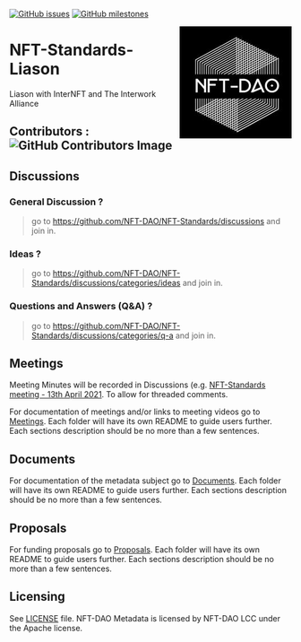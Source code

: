 [![GitHub issues](https://img.shields.io/github/issues/NFT-DAO/Metadata-Standards-Liason?style=flat-square)](https://github.com/NFT-DAO/Metadata-Standards-Liason/issues)
[![GitHub milestones](https://img.shields.io/github/milestones/open/NFT-DAO/Metadata-Standards-Liason?style=flat-square)](https://github.com/NFT-DAO/Metadata-Standards-Liason/milestones)

<img src="Documents/Graphics/NFT-DAO.jpg"  align="right" width="200">

# NFT-Standards-Liason
Liason with InterNFT and The Interwork Alliance 

## Contributors : ![GitHub Contributors Image](https://contrib.rocks/image?repo=NFT-DAO/Metadata-Standards-Liason)

## Discussions

### General Discussion ?
> go to https://github.com/NFT-DAO/NFT-Standards/discussions and join in.
### Ideas ?
> go to https://github.com/NFT-DAO/NFT-Standards/discussions/categories/ideas and join in.
### Questions and Answers (Q&A) ?
> go to https://github.com/NFT-DAO/NFT-Standards/discussions/categories/q-a and join in.

## Meetings

Meeting Minutes will be recorded in Discussions (e.g. [NFT-Standards meeting - 13th April 2021](https://github.com/NFT-DAO/NFT-Standards/discussions/3). To allow for threaded comments.

For documentation of meetings and/or links to meeting videos go to [Meetings](/Meetings). Each folder will have its own README to guide users further. Each sections description should be no more than a few sentences.

## Documents

For documentation of the metadata subject go to [Documents](/Documents/). Each folder will have its own README to guide users further. Each sections description should be no more than a few sentences.

## Proposals

For funding proposals go to [Proposals](Proposals/). Each folder will have its own README to guide users further. Each sections description should be no more than a few sentences.

## Licensing

See [LICENSE](LICENSE.txt) file. NFT-DAO Metadata is licensed by NFT-DAO LCC under the Apache license. 

